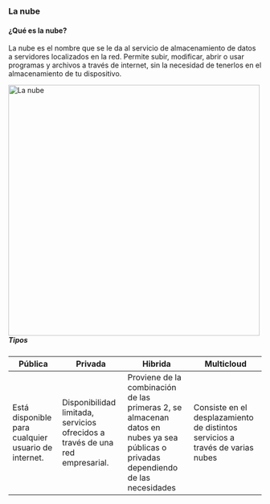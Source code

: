 ### La nube

#### ¿Qué es la nube?
La nube es el nombre que se le da al servicio de almacenamiento de datos a servidores localizados en la red. Permite subir, modificar, abrir o usar programas y archivos a través de internet, sin la necesidad de tenerlos en el almacenamiento de tu dispositivo.

<img align="left" alt="La nube" width="500px" src="https://www.bardahlindustria.com/wp-content/uploads/2019/12/nube-ventajas-desventajas-blog-bardahl.jpg" />

##### Tipos

| Pública | Privada | Hibrida | Multicloud | 
| ------------- | ------------- | ------------- | ------------- | 
| Está disponible para cualquier usuario de internet.  | Disponibilidad limitada, servicios ofrecidos a través de una red empresarial.  | Proviene de la combinación de las primeras 2, se almacenan datos en nubes ya sea públicas o privadas dependiendo de las necesidades | Consiste en el desplazamiento de distintos servicios a través de varias nubes |

